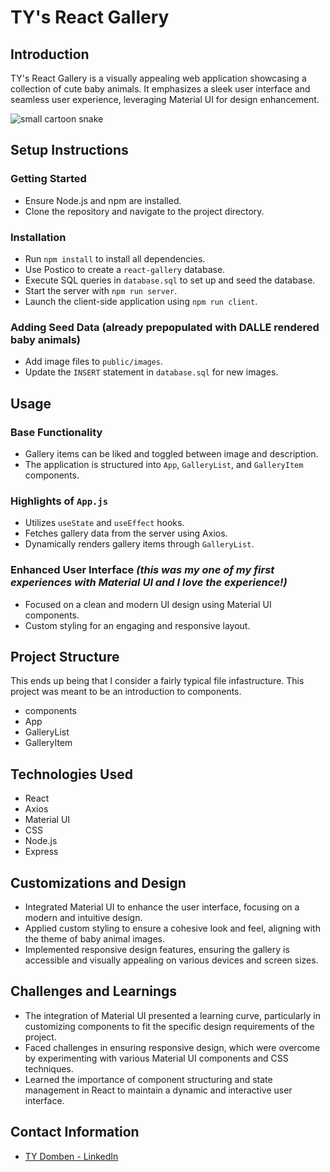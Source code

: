 # TY's React Gallery

## Introduction

TY's React Gallery is a visually appealing web application showcasing a collection of cute baby animals. It emphasizes a sleek user interface and seamless user experience, leveraging Material UI for design enhancement.

![small cartoon snake](https://github.com/TyDomben/Weekend-React-Gallery/assets/127000572/0b530e11-39d7-4606-8e1f-b0bfcf235e82)

## Setup Instructions

### Getting Started
- Ensure Node.js and npm are installed.
- Clone the repository and navigate to the project directory.

### Installation
- Run `npm install` to install all dependencies.
- Use Postico to create a `react-gallery` database.
- Execute SQL queries in `database.sql` to set up and seed the database.
- Start the server with `npm run server`.
- Launch the client-side application using `npm run client`.

### Adding Seed Data (already prepopulated with DALLE rendered baby animals)
- Add image files to `public/images`.
- Update the `INSERT` statement in `database.sql` for new images.

## Usage

### Base Functionality
- Gallery items can be liked and toggled between image and description.
- The application is structured into `App`, `GalleryList`, and `GalleryItem` components.

### Highlights of `App.js`
- Utilizes `useState` and `useEffect` hooks.
- Fetches gallery data from the server using Axios.
- Dynamically renders gallery items through `GalleryList`.

### Enhanced User Interface _(this was my one of my first experiences with Material UI and I love the experience!)_
- Focused on a clean and modern UI design using Material UI components.
- Custom styling for an engaging and responsive layout.

## Project Structure
This ends up being that I consider a fairly typical file infastructure. This project was meant to be an introduction to components. 
- components
- App
- GalleryList
- GalleryItem

## Technologies Used
- React
- Axios
- Material UI
- CSS
- Node.js
- Express
## Customizations and Design
- Integrated Material UI to enhance the user interface, focusing on a modern and intuitive design.
- Applied custom styling to ensure a cohesive look and feel, aligning with the theme of baby animal images.
- Implemented responsive design features, ensuring the gallery is accessible and visually appealing on various devices and screen sizes.

## Challenges and Learnings
- The integration of Material UI presented a learning curve, particularly in customizing components to fit the specific design requirements of the project.
- Faced challenges in ensuring responsive design, which were overcome by experimenting with various Material UI components and CSS techniques.
- Learned the importance of component structuring and state management in React to maintain a dynamic and interactive user interface.

## Contact Information
- [TY Domben - LinkedIn](https://www.linkedin.com/in/ty-domben-4613ba13a/)
